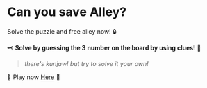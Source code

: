 # Can you save Alley?

Solve the puzzle and free alley now! 🔒

🗝 **Solve by guessing the 3 number on the board by using clues!** 🔑

> *there's kunjaw! but try to solve it your own!*

📌 Play now [Here](aliabdurrazzak.github.io/save-alley/) 🔢
